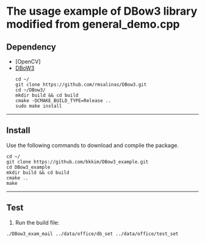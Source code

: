 # The usage example of DBow3 library modified from general_demo.cpp 
## Dependency

- [OpenCV]
- [DBoW3](https://github.com/rmsalinas/DBow3)
  ```
  cd ~/
  git clone https://github.com/rmsalinas/DBow3.git
  cd ~/DBow3/
  mkdir build && cd build
  cmake -DCMAKE_BUILD_TYPE=Release ..
  sudo make install
  ```

---
## Install

Use the following commands to download and compile the package.

```
cd ~/
git clone https://github.com/bkkim/DBow3_example.git
cd DBow3_example
mkdir build && cd build
cmake ..
make
```

---
## Test

1. Run the build file:
```
./DBow3_exam_mail ../data/office/db_set ../data/office/test_set
```